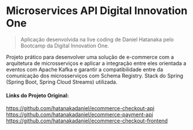 # Microservices API Digital Innovation One

> Aplicação desenvolvida na live coding de Daniel Hatanaka pelo Bootcamp da Digital  Innovation One.

Projeto prático para desenvolver uma solução de e-commerce com a arquitetura de microsserviços e aplicar a integração entre eles orientada a eventos com Apache Kafka e garantir a compatibilidade entre da comunicação dos microsserviços com Schema Registry. Stack do Spring (Spring Boot, Spring Cloud Streams) utilizada.


#### Links do Projeto Original:
https://github.com/hatanakadaniel/ecommerce-checkout-api
https://github.com/hatanakadaniel/ecommerce-payment-api
https://github.com/hatanakadaniel/ecommerce-checkout-frontend

